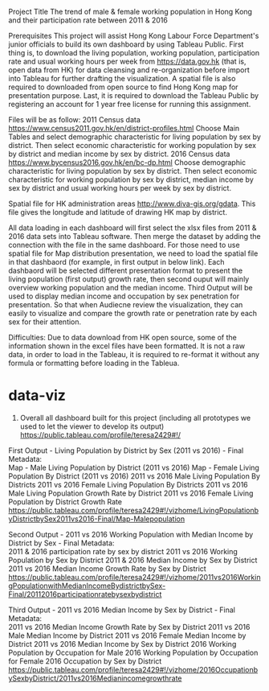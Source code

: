 Project Title
The trend of male & female working population in Hong Kong and their participation rate between 2011 & 2016 

Prerequisites
This project will assist Hong Kong Labour Force Department's junior officials to build its own dashboard by using Tableau Public.  First thing is, to download the living population, working population, participation rate and usual working hours per week from https://data.gov.hk (that is, open data from HK) for data cleansing and re-organization before import into Tableau for further drafting the visualization.  A spatial file is also required to downloaded from open source to find Hong Kong map for presentation purpose.
Last, it is required to download the Tableau Public by registering an account for 1 year free license for running this assignment.

Files will be as follow:
2011 Census data
https://www.census2011.gov.hk/en/district-profiles.html
Choose Main Tables and select demographic characteristic for living population by sex by district.  Then select economic characteristic for working population by sex by district and median income by sex by district.
2016 Census data
https://www.bycensus2016.gov.hk/en/bc-dp.html
Choose demographic characteristic for living population by sex by district.  Then select economic characteristic for working population by sex by district, median income by sex by district and usual working hours per week by sex by district.

Spatial file for HK administration areas
http://www.diva-gis.org/gdata. 
This file gives the longitude and latitude of drawing HK map by district.

All data loading in each dashboard will first select the xlsx files from 2011 & 2016 data sets into Tableau software.  Then merge the dataset by adding the connection with the file in the same dashboard.  For those need to use spatial file for Map distribution presentation, we need to load the spatial file in that dashbaord (for example, in first output in below link).  Each dashbaord will be selected different presentation format to present the living population (first output) growth rate, then second ouput will mainly overview working population and the median income.  Third Output will be used to display median income and occupation by sex penetration for presentation.  So that when Audiecne review the visualization, they can easily to visualize and compare the growth rate or penetration rate by each sex for their attention.

Difficulties: Due to data download from HK open source, some of the information shown in the excel files have been formatted.  It is not a raw data, in order to load in the Tableau, it is required to re-format it without any formula or formatting before loading in the Tableua. 

# data-viz
1) Overall all dashboard built for this project (including all prototypes we used to let the viewer to develop its output)
https://public.tableau.com/profile/teresa2429#!/

First Output - Living Population by District by Sex (2011 vs 2016) - Final
Metadata:	
Map - Male Living Population by District (2011 vs 2016)
Map - Female Living Population By District (2011 vs 2016)
2011 vs 2016 Male Living Population By Districts
2011 vs 2016 Female Living Population By Districts
2011 vs 2016 Male Living Population Growth Rate by District
2011 vs 2016 Female Living Population by District Growth Rate
https://public.tableau.com/profile/teresa2429#!/vizhome/LivingPopulationbyDistrictbySex2011vs2016-Final/Map-Malepopulation

Second Output - 2011 vs 2016 Working Population with Median Income by District by Sex - Final
Metadata:	
2011 & 2016 participation rate by sex by district
2011 vs 2016 Working Population by Sex by District
2011 & 2016 Median Income by Sex by District
2011 vs 2016 Median Income Growth Rate by Sex by District
https://public.tableau.com/profile/teresa2429#!/vizhome/2011vs2016WorkingPopulationwithMedianIncomeBydistrictbySex-Final/20112016participationratebysexbydistrict

Third Output - 2011 vs 2016 Median Income by Sex by District - Final
Metadata:	
2011 vs 2016 Median Income Growth Rate by Sex by District
2011 vs 2016 Male Median Income by District
2011 vs 2016 Female Median Income by District
2011 vs 2016 Median Income by Sex by District
2016 Working Population by Occupation for Male
2016 Working Population by Occupation for Female
2016 Occupation by Sex by District
https://public.tableau.com/profile/teresa2429#!/vizhome/2016OccupationbySexbyDistrict/2011vs2016Medianincomegrowthrate


